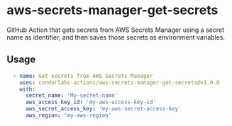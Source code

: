 # aws-secrets-manager-get-secrets
GitHub Action that gets secrets from AWS Secrets Manager using a secret name as identifier, and then saves those secrets as environment variables.

## Usage

```yaml
  - name: Get secrets from AWS Secrets Manager
    uses: condorlabs-actions/aws-secrets-manager-get-secrets@v1.0.0
    with:
      secret_name: 'My-secret-name'
      aws_access_key_id: 'my-aws-access-key-id'
      aws_secret_access_key: 'my-aws-secret-access-key'
      aws_region: 'my-aws-region'
```
